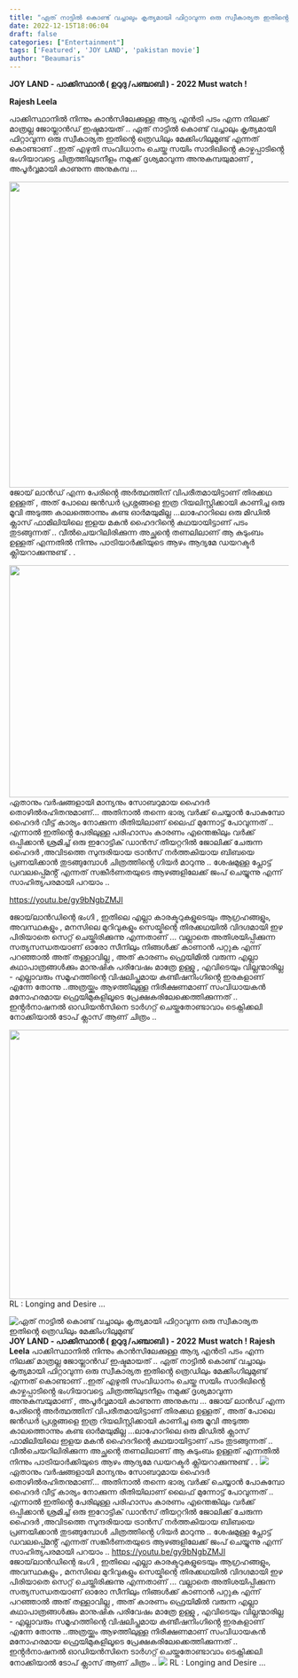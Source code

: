 ```yaml
---
title: "ഏത് നാട്ടിൽ കൊണ്ട് വച്ചാലും കൃത്യമായി ഫിറ്റാവുന്ന ഒരു സ്വീകാര്യത ഇതിൻ്റെ ത്രെഡിലും മേക്കിംഗിലുമുണ്ട്"
date: 2022-12-15T18:06:04
draft: false
categories: ["Entertainment"]
tags: ['Featured', 'JOY LAND', 'pakistan movie']
author: "Beaumaris"
---
```


<strong>JOY LAND - പാക്കിസ്ഥാൻ ( ഉറുദു /പഞ്ചാബി ) - 2022 </strong>
<strong>Must watch !</strong>

<strong>Rajesh Leela</strong>

പാക്കിസ്ഥാനിൽ നിന്നും കാൻസിലേക്കുള്ള ആദ്യ എൻട്രി പടം എന്ന നിലക്ക് മാത്രല്ല ജോയ്ലാൻഡ് ഇഷ്ടമായത് .. ഏത് നാട്ടിൽ കൊണ്ട് വച്ചാലും കൃത്യമായി ഫിറ്റാവുന്ന ഒരു സ്വീകാര്യത ഇതിൻ്റെ ത്രെഡിലും മേക്കിംഗിലുമുണ്ട് എന്നത് കൊണ്ടാണ് ..ഇത് എഴുതി സംവിധാനം ചെയ്ത സയിം സാദിഖിൻ്റെ കാഴ്ചപ്പാടിൻ്റെ ഭംഗിയാവട്ടെ ചിത്രത്തിലുടനീളം നമുക്ക് ദൃശ്യമാവുന്ന അനുകമ്പയുമാണ് , അപൂർവ്വമായി കാണുന്ന അനുകമ്പ ...

<img class="size-large wp-image-366981 aligncenter" src="https://cdn.boolokam.com/articles/2022/12/df-1024x706.jpg" alt="" width="800" height="552" />ജോയ് ലാൻഡ് എന്ന പേരിൻ്റെ അർത്ഥത്തിന് വിപരീതമായിട്ടാണ് തിരക്കഥ ഉള്ളത് , അത് പോലെ ജൻഡർ പ്രശ്നങ്ങളെ ഇത്ര റിയലിസ്റ്റിക്കായി കാണിച്ച ഒരു മൂവി അടുത്ത കാലത്തൊന്നും കണ്ട ഓർമയുമില്ല ...ലാഹോറിലെ ഒരു മിഡിൽ ക്ലാസ് ഫാമിലിയിലെ ഇളയ മകൻ ഹൈദറിന്റെ കഥയായിട്ടാണ് പടം തുടങ്ങുന്നത് .. വീൽചെയറിലിരിക്കുന്ന അച്ഛന്റെ തണലിലാണ് ആ കുടുംബം ഉള്ളത് എന്നതിൽ നിന്നും പാട്രിയാർക്കിയുടെ ആഴം ആദ്യമേ ഡയറക്ടർ ക്ലിയറാക്കുന്നുണ്ട് . .

<img class="size-large wp-image-366982 aligncenter" src="https://cdn.boolokam.com/articles/2022/12/2r2r22rr22-1024x536.jpg" alt="" width="800" height="419" />ഏതാനും വർഷങ്ങളായി മാന്യനും സോബറുമായ ഹൈദർ തൊഴിൽരഹിതനുമാണ്... അതിനാൽ തന്നെ ഭാര്യ വർക്ക് ചെയ്യാൻ പോകുമ്പോ ഹൈദർ വീട്ട് കാര്യം നോക്കുന്ന രീതിയിലാണ് ലൈഫ് മുന്നോട്ട് പോവുന്നത് .. എന്നാൽ ഇതിൻ്റെ പേരിലുള്ള പരിഹാസം കാരണം എന്തെങ്കിലും വർക്ക് ഒപ്പിക്കാൻ ശ്രമിച്ച് ഒരു ഇറോട്ടിക് ഡാൻസ് തീയറ്ററിൽ ജോലിക്ക് ചേരുന്ന ഹൈദർ ,അവിടത്തെ സുന്ദരിയായ ട്രാൻസ് നർത്തകിയായ ബിബയെ പ്രണയിക്കാൻ തുടങ്ങുമ്പോൾ ചിത്രത്തിൻ്റെ ഗിയർ മാറുന്നു .. ശേഷമുള്ള പ്ലോട്ട് ഡവലപ്പ്മെൻ്റ് എന്നത് സങ്കീർണതയുടെ ആഴങ്ങളിലേക്ക് ജംപ് ചെയ്യുന്നു എന്ന് സാഹിത്യപരമായി പറയാം ..

https://youtu.be/gy9bNgbZMJI

ജോയ്‌ലാൻഡിന്റെ ഭംഗി , ഇതിലെ എല്ലാ കാരക്ടറുകളുടെയും ആഗ്രഹങ്ങളും, അവസ്ഥകളും , മനസിലെ മുറിവുകളും സെയ്മിന്റെ തിരക്കഥയിൽ വിദഗ്ദമായി ഇഴ പിരിയാതെ സെറ്റ് ചെയ്തിരിക്കുന്നു എന്നതാണ് ... വല്ലാതെ അതിശയിപ്പിക്കുന്ന സത്യസന്ധതയാണ് ഓരോ സീനിലും നിങ്ങൾക്ക് കാണാൻ പറ്റുക എന്ന് പറഞ്ഞാൽ അത് തള്ളാവില്ല , അത് കാരണം ഫ്രെയിമിൽ വരുന്ന എല്ലാ കഥാപാത്രങ്ങൾക്കും മാനുഷിക പരിവേഷം മാത്രേ ഉള്ളു , എവിടെയും വില്ലന്മാരില്ല - എല്ലാവരും സമൂഹത്തിന്റെ വിഷലിപ്തമായ കണ്ടീഷനിംഗിൻ്റെ ഇരകളാണ് എന്നേ തോന്നു ..അത്രയ്ക്കും ആഴത്തിലുള്ള നിരീക്ഷണമാണ് സംവിധായകൻ മനോഹരമായ ഫ്രെയിമുകളിലൂടെ പ്രേക്ഷകരിലേക്കെത്തിക്കുന്നത് .. ഇൻ്റർനാഷനൽ ഓഡിയൻസിനെ ടാർഗറ്റ് ചെയ്തതോണ്ടാവാം ടെക്നിക്കലി നോക്കിയാൽ ടോപ് ക്ലാസ് ആണ് ചിത്രം ..

<img class=" wp-image-366983 aligncenter" src="https://cdn.boolokam.com/articles/2022/12/wewe-1.webp" alt="" width="778" height="486" />
RL : Longing and Desire ...


![ഏത് നാട്ടിൽ കൊണ്ട് വച്ചാലും കൃത്യമായി ഫിറ്റാവുന്ന ഒരു സ്വീകാര്യത ഇതിൻ്റെ ത്രെഡിലും മേക്കിംഗിലുമുണ്ട്](https://cdn.boolokam.com/articles/2022/12/df-1024x706.jpg)**JOY LAND - പാക്കിസ്ഥാൻ ( ഉറുദു /പഞ്ചാബി ) - 2022** **Must watch !** **Rajesh Leela** പാക്കിസ്ഥാനിൽ നിന്നും കാൻസിലേക്കുള്ള ആദ്യ എൻട്രി പടം എന്ന നിലക്ക് മാത്രല്ല ജോയ്ലാൻഡ് ഇഷ്ടമായത് .. ഏത് നാട്ടിൽ കൊണ്ട് വച്ചാലും കൃത്യമായി ഫിറ്റാവുന്ന ഒരു സ്വീകാര്യത ഇതിൻ്റെ ത്രെഡിലും മേക്കിംഗിലുമുണ്ട് എന്നത് കൊണ്ടാണ് ..ഇത് എഴുതി സംവിധാനം ചെയ്ത സയിം സാദിഖിൻ്റെ കാഴ്ചപ്പാടിൻ്റെ ഭംഗിയാവട്ടെ ചിത്രത്തിലുടനീളം നമുക്ക് ദൃശ്യമാവുന്ന അനുകമ്പയുമാണ് , അപൂർവ്വമായി കാണുന്ന അനുകമ്പ ... ജോയ് ലാൻഡ് എന്ന പേരിൻ്റെ അർത്ഥത്തിന് വിപരീതമായിട്ടാണ് തിരക്കഥ ഉള്ളത് , അത് പോലെ ജൻഡർ പ്രശ്നങ്ങളെ ഇത്ര റിയലിസ്റ്റിക്കായി കാണിച്ച ഒരു മൂവി അടുത്ത കാലത്തൊന്നും കണ്ട ഓർമയുമില്ല ...ലാഹോറിലെ ഒരു മിഡിൽ ക്ലാസ് ഫാമിലിയിലെ ഇളയ മകൻ ഹൈദറിന്റെ കഥയായിട്ടാണ് പടം തുടങ്ങുന്നത് .. വീൽചെയറിലിരിക്കുന്ന അച്ഛന്റെ തണലിലാണ് ആ കുടുംബം ഉള്ളത് എന്നതിൽ നിന്നും പാട്രിയാർക്കിയുടെ ആഴം ആദ്യമേ ഡയറക്ടർ ക്ലിയറാക്കുന്നുണ്ട് . . ![](https://cdn.boolokam.com/articles/2022/12/2r2r22rr22-1024x536.jpg)ഏതാനും വർഷങ്ങളായി മാന്യനും സോബറുമായ ഹൈദർ തൊഴിൽരഹിതനുമാണ്... അതിനാൽ തന്നെ ഭാര്യ വർക്ക് ചെയ്യാൻ പോകുമ്പോ ഹൈദർ വീട്ട് കാര്യം നോക്കുന്ന രീതിയിലാണ് ലൈഫ് മുന്നോട്ട് പോവുന്നത് .. എന്നാൽ ഇതിൻ്റെ പേരിലുള്ള പരിഹാസം കാരണം എന്തെങ്കിലും വർക്ക് ഒപ്പിക്കാൻ ശ്രമിച്ച് ഒരു ഇറോട്ടിക് ഡാൻസ് തീയറ്ററിൽ ജോലിക്ക് ചേരുന്ന ഹൈദർ ,അവിടത്തെ സുന്ദരിയായ ട്രാൻസ് നർത്തകിയായ ബിബയെ പ്രണയിക്കാൻ തുടങ്ങുമ്പോൾ ചിത്രത്തിൻ്റെ ഗിയർ മാറുന്നു .. ശേഷമുള്ള പ്ലോട്ട് ഡവലപ്പ്മെൻ്റ് എന്നത് സങ്കീർണതയുടെ ആഴങ്ങളിലേക്ക് ജംപ് ചെയ്യുന്നു എന്ന് സാഹിത്യപരമായി പറയാം .. https://youtu.be/gy9bNgbZMJI ജോയ്‌ലാൻഡിന്റെ ഭംഗി , ഇതിലെ എല്ലാ കാരക്ടറുകളുടെയും ആഗ്രഹങ്ങളും, അവസ്ഥകളും , മനസിലെ മുറിവുകളും സെയ്മിന്റെ തിരക്കഥയിൽ വിദഗ്ദമായി ഇഴ പിരിയാതെ സെറ്റ് ചെയ്തിരിക്കുന്നു എന്നതാണ് ... വല്ലാതെ അതിശയിപ്പിക്കുന്ന സത്യസന്ധതയാണ് ഓരോ സീനിലും നിങ്ങൾക്ക് കാണാൻ പറ്റുക എന്ന് പറഞ്ഞാൽ അത് തള്ളാവില്ല , അത് കാരണം ഫ്രെയിമിൽ വരുന്ന എല്ലാ കഥാപാത്രങ്ങൾക്കും മാനുഷിക പരിവേഷം മാത്രേ ഉള്ളു , എവിടെയും വില്ലന്മാരില്ല - എല്ലാവരും സമൂഹത്തിന്റെ വിഷലിപ്തമായ കണ്ടീഷനിംഗിൻ്റെ ഇരകളാണ് എന്നേ തോന്നു ..അത്രയ്ക്കും ആഴത്തിലുള്ള നിരീക്ഷണമാണ് സംവിധായകൻ മനോഹരമായ ഫ്രെയിമുകളിലൂടെ പ്രേക്ഷകരിലേക്കെത്തിക്കുന്നത് .. ഇൻ്റർനാഷനൽ ഓഡിയൻസിനെ ടാർഗറ്റ് ചെയ്തതോണ്ടാവാം ടെക്നിക്കലി നോക്കിയാൽ ടോപ് ക്ലാസ് ആണ് ചിത്രം .. ![](https://cdn.boolokam.com/articles/2022/12/wewe-1.webp) RL : Longing and Desire ...
